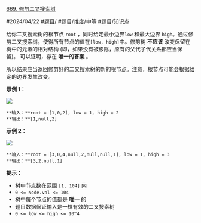 [669. 修剪二叉搜索树](https://leetcode.cn/problems/trim-a-binary-search-tree/)

#2024/04/22 #题目/ #题目/难度/中等 #题目/知识点

给你二叉搜索树的根节点 `root` ，同时给定最小边界`low` 和最大边界 `high`。通过修剪二叉搜索树，使得所有节点的值在`[low, high]`中。修剪树 **不应该** 改变保留在树中的元素的相对结构 (即，如果没有被移除，原有的父代子代关系都应当保留)。 可以证明，存在 **唯一的答案** 。

所以结果应当返回修剪好的二叉搜索树的新的根节点。注意，根节点可能会根据给定的边界发生改变。

**示例 1：**

![](https://assets.leetcode.com/uploads/2020/09/09/trim1.jpg)
```
**输入：**root = [1,0,2], low = 1, high = 2
**输出：**[1,null,2]
```
**示例 2：**

![](https://assets.leetcode.com/uploads/2020/09/09/trim2.jpg)
```
**输入：**root = [3,0,4,null,2,null,null,1], low = 1, high = 3
**输出：**[3,2,null,1]
```
**提示：**

- 树中节点数在范围 `[1, 104]` 内
- `0 <= Node.val <= 104`
- 树中每个节点的值都是 **唯一** 的
- 题目数据保证输入是一棵有效的二叉搜索树
- `0 <= low <= high <= 10^4`